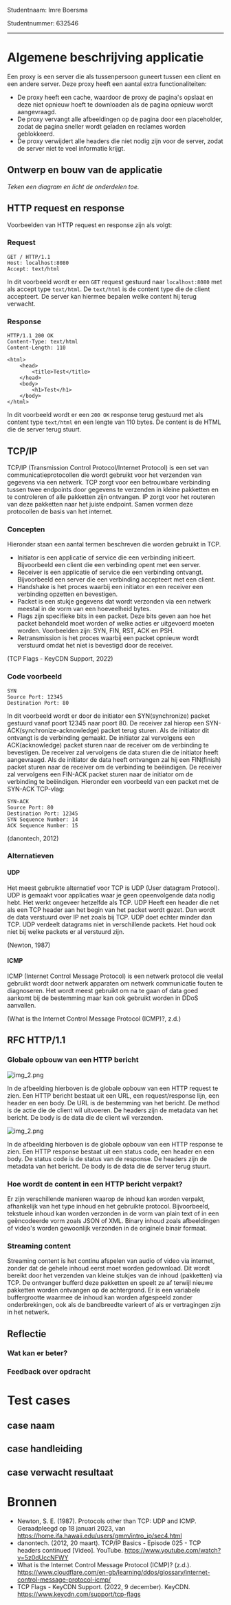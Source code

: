 ﻿Studentnaam: Imre Boersma

Studentnummer: 632546

---

# Algemene beschrijving applicatie

Een proxy is een server die als tussenpersoon guneert tussen een client en een andere server. Deze proxy heeft een aantal extra functionaliteiten:

- De proxy heeft een cache, waardoor de proxy de pagina's opslaat en deze niet opnieuw hoeft te downloaden als de pagina opnieuw wordt aangevraagd.
- De proxy vervangt alle afbeeldingen op de pagina door een placeholder, zodat de pagina sneller wordt geladen en reclames worden geblokkeerd.
- De proxy verwijdert alle headers die niet nodig zijn voor de server, zodat de server niet te veel informatie krijgt.

## Ontwerp en bouw van de applicatie

_Teken een diagram en licht de onderdelen toe._

## HTTP request en response

Voorbeelden van HTTP request en response zijn als volgt:

### Request

```http
GET / HTTP/1.1
Host: localhost:8080
Accept: text/html
```

In dit voorbeeld wordt er een `GET` request gestuurd naar `localhost:8080` met als accept type `text/html`. De `text/html` is de content type die de client accepteert. De server
kan hiermee bepalen welke content hij terug verwacht.

### Response

```http
HTTP/1.1 200 OK
Content-Type: text/html
Content-Length: 110

<html>
    <head>
        <title>Test</title>
    </head>
    <body>
        <h1>Test</h1>
    </body>
</html>
```

In dit voorbeeld wordt er een `200 OK` response terug gestuurd met als content type `text/html` en een lengte van 110 bytes. De content is de HTML die de server terug stuurt.

## TCP/IP

TCP/IP (Transmission Control Protocol/Internet Protocol) is een set van communicatieprotocollen die wordt gebruikt voor het verzenden van gegevens via een netwerk. TCP zorgt voor
een betrouwbare verbinding tussen twee endpoints door gegevens te verzenden in kleine pakketten en te controleren of alle pakketten zijn ontvangen. IP zorgt voor het routeren van
deze pakketten naar het juiste endpoint. Samen vormen deze protocollen de basis van het internet.

### Concepten

Hieronder staan een aantal termen beschreven die worden gebruikt in TCP.

- Initiator is een applicatie of service die een verbinding initieert. Bijvoorbeeld een client die een verbinding opent met een server.
- Receiver is een applicatie of service die een verbinding ontvangt. Bijvoorbeeld een server die een verbinding accepteert met een client.
- Handshake is het proces waarbij een initiator en een receiver een verbinding opzetten en bevestigen.
- Packet is een stukje gegevens dat wordt verzonden via een netwerk meestal in de vorm van een hoeveelheid bytes.
- Flags zijn specifieke bits in een packet. Deze bits geven aan hoe het packet behandeld moet worden of welke acties er uitgevoerd moeten worden. Voorbeelden zijn: SYN, FIN, RST,
  ACK en PSH.
- Retransmission is het proces waarbij een packet opnieuw wordt verstuurd omdat het niet is bevestigd door de receiver.

(TCP Flags - KeyCDN Support, 2022)

### Code voorbeeld

```tcp
SYN
Source Port: 12345
Destination Port: 80
```

In dit voorbeeld wordt er door de initiator een SYN(synchronize) packet gestuurd vanaf poort 12345 naar poort 80. De receiver zal hierop een SYN-ACK(synchronize-acknowledge) packet
terug sturen. Als de initiator dit ontvangt is de verbinding gemaakt. De initiator zal vervolgens een ACK(acknowledge) packet sturen naar de receiver om de verbinding te
bevestigen. De receiver zal vervolgens de data sturen die de initiator heeft aangevraagd. Als de initiator de data heeft ontvangen zal hij een FIN(finish) packet sturen naar de
receiver om de verbinding te beëindigen. De receiver zal vervolgens een FIN-ACK packet sturen naar de initiator om de verbinding te beëindigen. Hieronder een voorbeeld van een
packet met de SYN-ACK TCP-vlag:

```tcp
SYN-ACK
Source Port: 80
Destination Port: 12345
SYN Sequence Number: 14
ACK Sequence Number: 15
```

(danontech, 2012)

### Alternatieven

#### UDP

Het meest gebruikte alternatief voor TCP is UDP (User datagram Protocol). UDP is gemaakt voor applicaties waar je geen opeenvolgende data nodig hebt. Het werkt ongeveer hetzelfde
als TCP. UDP Heeft een header die net als een TCP header aan het begin van het packet wordt gezet. Dan wordt de data verstuurd over IP net zoals bij TCP. UDP doet echter minder dan
TCP. UDP verdeelt datagrams niet in verschillende packets. Het houd ook niet bij welke packets er al verstuurd zijn.

(Newton, 1987)

#### ICMP

ICMP (Internet Control Message Protocol) is een netwerk protocol die veelal gebruikt wordt door netwerk apparaten om netwerk communicatie fouten te diagnoseren. Het wordt meest
gebruikt om na te gaan of data goed aankomt bij de bestemming maar kan ook gebruikt worden in DDoS aanvallen.

(What is the Internet Control Message Protocol (ICMP)?, z.d.)

## RFC HTTP/1.1

### Globale opbouw van een HTTP bericht

![img_2.png](static/http_request.jpg)

In de afbeelding hierboven is de globale opbouw van een HTTP request te zien. Een HTTP bericht bestaat uit een URL, een request/response lijn, een header en een body. De URL is de
bestemming van het bericht. De method is de actie die de client wil uitvoeren. De headers zijn de metadata van het bericht. De body is de data die de client wil verzenden.

![img_2.png](static/http_response.jpg)

In de afbeelding hierboven is de globale opbouw van een HTTP response te zien. Een HTTP response bestaat uit een status code, een header en een body. De status code is de status
van de response. De headers zijn de metadata van het bericht. De body is de data die de server terug stuurt.

### Hoe wordt de content in een HTTP bericht verpakt?

Er zijn verschillende manieren waarop de inhoud kan worden verpakt, afhankelijk van het type inhoud en het gebruikte protocol. Bijvoorbeeld, tekstuele inhoud kan worden verzonden
in de vorm van plain text of in een geëncodeerde vorm zoals JSON of XML. Binary inhoud zoals afbeeldingen of video's worden gewoonlijk verzonden in de originele binair formaat.

### Streaming content

Streaming content is het continu afspelen van audio of video via internet, zonder dat de gehele inhoud eerst moet worden gedownload. Dit wordt bereikt door het verzenden van kleine
stukjes van de inhoud (pakketten) via TCP. De ontvanger bufferd deze pakketten en speelt ze af terwijl nieuwe pakketten worden ontvangen op de achtergrond. Er is een variabele
buffergrootte waarmee de inhoud kan worden afgespeeld zonder onderbrekingen, ook als de bandbreedte varieert of als er vertragingen zijn in het netwerk.

## Reflectie

### Wat kan er beter?

### Feedback over opdracht

# Test cases

## case naam

## case handleiding

## case verwacht resultaat

# Bronnen

- Newton, S. E. (1987). Protocols other than TCP: UDP and ICMP. Geraadpleegd op 18 januari 2023, van <https://home.ifa.hawaii.edu/users/gmm/intro_ip/sec4.html>
- danontech. (2012, 20 maart). TCP/IP Basics - Episode 025 - TCP headers continued [Video]. YouTube. <https://www.youtube.com/watch?v=5z0dUccNFWY>
- What is the Internet Control Message Protocol (ICMP)? (z.d.). <https://www.cloudflare.com/en-gb/learning/ddos/glossary/internet-control-message-protocol-icmp/>
- TCP Flags - KeyCDN Support. (2022, 9 december). KeyCDN. <https://www.keycdn.com/support/tcp-flags>